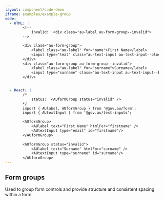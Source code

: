 ```yaml
---
layout: component/code-demo
iframe: examples/example-group
code:
  - HTML: |
        <!--
            invalid:  <div class="au-label au-form-group--invalid">
        -->

        <div class="au-form-group">
            <label class="au-label" for="name">First Name</label>
            <input type="text" class="au-text-input au-text-input--block" id="name"/>
        </div>
        <div class="au-form-group au-form-group--invalid">
            <label class="au-label" for="surname">Surname</label>
            <input type="surname" class="au-text-input au-text-input--block au-text-input--invalid" id="surname" aria-invalid="true"/>
        </div>


  - React: |
        /*
            status:  <AUformGroup status="invalid" />
        */
        import { AUlabel, AUformGroup } from '@gov.au/form';
        import { AUtextInput } from '@gov.au/text-inputs';

        <AUformGroup>
            <AUlabel text="First Name" htmlFor="firstname" />
            <AUtextInput type="email" id="firstname"/>
        </AUformGroup>
        
        <AUformGroup status="invalid">
            <AUlabel text="Surname" htmlFor="surname" />
            <AUtextInput type="surname" id="surname"/>
        </AUformGroup>
---
```

## Form groups

Used to group form controls and provide structure and consistent spacing within a form.
